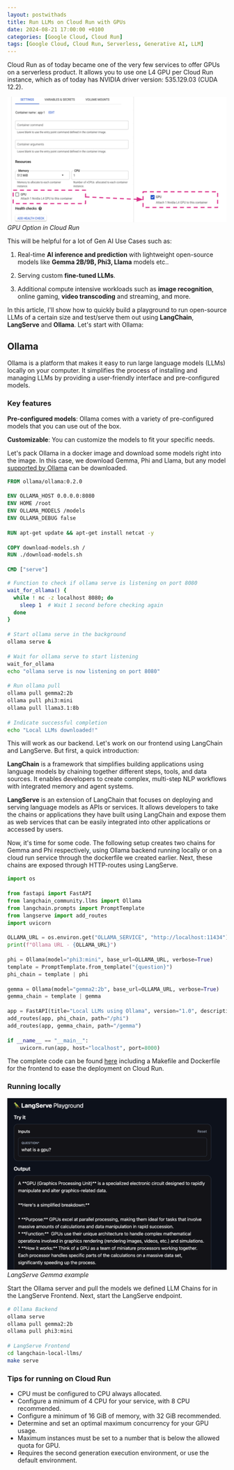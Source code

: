 ```yaml
---
layout: postwithads
title: Run LLMs on Cloud Run with GPUs
date: 2024-08-21 17:00:00 +0100
categories: [Google Cloud, Cloud Run]
tags: [Google Cloud, Cloud Run, Serverless, Generative AI, LLM]
---
```


Cloud Run as of today became one of the very few services to offer GPUs on a serverless product. It allows you to use one L4 GPU per Cloud Run instance, which as of today has NVIDIA driver version: 535.129.03 (CUDA 12.2). 

![gpu-option](/assets/img/run-gpu.png)
_GPU Option in Cloud Run_

This will be helpful for a lot of Gen AI Use Cases such as:

1. Real-time **AI inference and prediction** with lightweight open-source models like **Gemma 2B/9B, Phi3, Llama** models etc..

2. Serving custom **fine-tuned LLMs**.

3. Additional compute intensive workloads such as **image recognition**, online gaming, **video transcoding** and streaming, and more.

In this article, I'll show how to quickly build a playground to run open-source LLMs of a certain size and test/serve them out using **LangChain**, **LangServe** and **Ollama**. Let's start with Ollama:

## Ollama

Ollama is a platform that makes it easy to run large language models (LLMs) locally on your computer. It simplifies the process of installing and managing LLMs by providing a user-friendly interface and pre-configured models.   

### Key features  

**Pre-configured models**: Ollama comes with a variety of pre-configured models that you can use out of the box.  

**Customizable**: You can customize the models to fit your specific needs.

Let's pack Ollama in a docker image and download some models right into the image. In this case, we download Gemma, Phi and Llama, but any model [supported by Ollama](https://ollama.com/library) can be downloaded.

```dockerfile
FROM ollama/ollama:0.2.0

ENV OLLAMA_HOST 0.0.0.0:8080
ENV HOME /root
ENV OLLAMA_MODELS /models
ENV OLLAMA_DEBUG false

RUN apt-get update && apt-get install netcat -y

COPY download-models.sh /
RUN ./download-models.sh

CMD ["serve"]
```

```bash
# Function to check if ollama serve is listening on port 8080
wait_for_ollama() {
  while ! nc -z localhost 8080; do 
    sleep 1  # Wait 1 second before checking again
  done
}

# Start ollama serve in the background
ollama serve & 

# Wait for ollama serve to start listening
wait_for_ollama
echo "ollama serve is now listening on port 8080"

# Run ollama pull
ollama pull gemma2:2b
ollama pull phi3:mini
ollama pull llama3.1:8b

# Indicate successful completion
echo "Local LLMs downloaded!"
```

This will work as our backend. Let's work on our frontend using LangChain and LangServe. But first, a quick introduction:

**LangChain** is a framework that simplifies building applications using language models by chaining together different steps, tools, and data sources. It enables developers to create complex, multi-step NLP workflows with integrated memory and agent systems.

**LangServe** is an extension of LangChain that focuses on deploying and serving language models as APIs or services. It allows developers to take the chains or applications they have built using LangChain and expose them as web services that can be easily integrated into other applications or accessed by users.

Now, it's time for some code. The following setup creates two chains for Gemma and Phi respectively, using Ollama backend running locally or on a cloud run service through the dockerfile we created earlier. Next, these chains are exposed through HTTP-routes using LangServe.

```python
import os

from fastapi import FastAPI
from langchain_community.llms import Ollama
from langchain.prompts import PromptTemplate
from langserve import add_routes
import uvicorn

OLLAMA_URL = os.environ.get("OLLAMA_SERVICE", "http://localhost:11434")
print(f"Ollama URL - {OLLAMA_URL}")

phi = Ollama(model="phi3:mini", base_url=OLLAMA_URL, verbose=True)
template = PromptTemplate.from_template("{question}")
phi_chain = template | phi 

gemma = Ollama(model="gemma2:2b", base_url=OLLAMA_URL, verbose=True)
gemma_chain = template | gemma 

app = FastAPI(title="Local LLMs using Ollama", version="1.0", description="Local LLMs using Ollama")
add_routes(app, phi_chain, path="/phi")
add_routes(app, gemma_chain, path="/gemma")

if __name__ == "__main__":
    uvicorn.run(app, host="localhost", port=8000)
```

The complete code can be found [here](https://github.com/iamulya/cloud-run-llms) including a Makefile and Dockerfile for the frontend to ease the deployment on Cloud Run.

### Running locally

![langserve-gemma-example](/assets/img/ls-gemma.png)
_LangServe Gemma example_

Start the Ollama server and pull the models we defined LLM Chains for in the LangServe Frontend. Next, start the LangServe endpoint.

```bash
# Ollama Backend
ollama serve
ollama pull gemma2:2b
ollama pull phi3:mini

# LangServe Frontend
cd langchain-local-llms/
make serve
```

### Tips for running on Cloud Run

* CPU must be configured to CPU always allocated.
* Configure a minimum of 4 CPU for your service, with 8 CPU recommended.
* Configure a minimum of 16 GiB of memory, with 32 GiB recommended.
* Determine and set an optimal maximum concurrency for your GPU usage.
* Maximum instances must be set to a number that is below the allowed quota for GPU.
* Requires the second generation execution environment, or use the default environment.